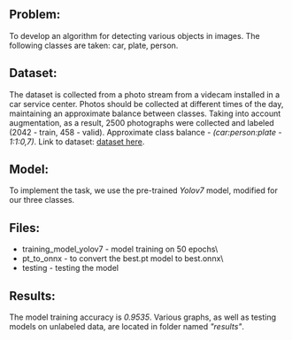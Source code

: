 ## Problem:
To develop an algorithm for detecting various objects in images. The following classes are taken: car, plate, person.

## Dataset:
The dataset is collected from a photo stream from a videcam installed in a car service center. Photos should be collected at different times of the day, maintaining an approximate balance between classes. Taking into account augmentation, as a result, 2500 photographs were collected and labeled (2042 - train, 458 - valid). Approximate class balance - _(car:person:plate - 1:1:0,7)_. Link to dataset: [dataset here](https://drive.google.com/file/d/1h9YXqBQPVcNbE2OexByA6guXohmZryO4/view?usp=drive_link).

## Model:
To implement the task, we use the pre-trained _Yolov7_ model, modified for our three classes.

## Files:
- training_model_yolov7 - model training on 50 epochs\                                                                                                                                                               
- pt_to_onnx - to convert the best.pt model to best.onnx\                                                                                                                                                            
- testing - testing the model

## Results:
The model training accuracy is _0.9535_. Various graphs, as well as testing models on unlabeled data, are located in folder named _"results"_.
